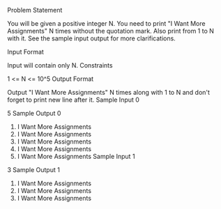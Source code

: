 Problem Statement

You will be given a positive integer N. You need to print "I Want More Assignments" N times without the quotation mark. Also print from 1 to N with it. See the sample input output for more clarifications.

Input Format

Input will contain only N.
Constraints

1 <= N <= 10^5
Output Format

Output "I Want More Assignments" N times along with 1 to N and don't forget to print new line after it.
Sample Input 0

5
Sample Output 0

1. I Want More Assignments
2. I Want More Assignments
3. I Want More Assignments
4. I Want More Assignments
5. I Want More Assignments
Sample Input 1

3
Sample Output 1

1. I Want More Assignments
2. I Want More Assignments
3. I Want More Assignments 
